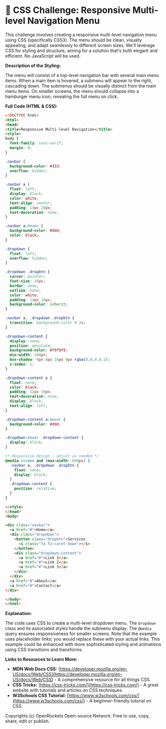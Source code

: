 # 🐞 CSS Challenge: Responsive Multi-level Navigation Menu


This challenge involves creating a responsive multi-level navigation menu using CSS (specifically CSS3). The menu should be clean, visually appealing, and adapt seamlessly to different screen sizes.  We'll leverage CSS for styling and structure, aiming for a solution that's both elegant and efficient.  No JavaScript will be used.

**Description of the Styling:**

The menu will consist of a top-level navigation bar with several main menu items.  When a main item is hovered, a submenu will appear to the right, cascading down.  The submenus should be visually distinct from the main menu items. On smaller screens, the menu should collapse into a hamburger menu icon, revealing the full menu on click.

**Full Code (HTML & CSS):**

```html
<!DOCTYPE html>
<html>
<head>
<title>Responsive Multi-level Navigation</title>
<style>
body {
  font-family: sans-serif;
  margin: 0;
}

.navbar {
  background-color: #333;
  overflow: hidden;
}

.navbar a {
  float: left;
  display: block;
  color: white;
  text-align: center;
  padding: 14px 20px;
  text-decoration: none;
}

.navbar a:hover {
  background-color: #ddd;
  color: black;
}

.dropdown {
  float: left;
  overflow: hidden;
}

.dropdown .dropbtn {
  cursor: pointer;
  font-size: 16px;
  border: none;
  outline: none;
  color: white;
  padding: 14px 16px;
  background-color: inherit;
}

.navbar a, .dropdown .dropbtn {
  transition: background-color 0.3s;
}

.dropdown-content {
  display: none;
  position: absolute;
  background-color: #f9f9f9;
  min-width: 160px;
  box-shadow: 0px 8px 16px 0px rgba(0,0,0,0.2);
  z-index: 1;
}

.dropdown-content a {
  float: none;
  color: black;
  padding: 12px 16px;
  text-decoration: none;
  display: block;
  text-align: left;
}

.dropdown-content a:hover {
  background-color: #ddd;
}

.dropdown:hover .dropdown-content {
  display: block;
}

/* Responsive design - adjust as needed */
@media screen and (max-width: 600px) {
  .navbar a, .dropdown .dropbtn {
    float: none;
    display: block;
  }
  .dropdown-content {
    position: relative;
  }
}

</style>
</head>
<body>

<div class="navbar">
  <a href="#">Home</a>
  <div class="dropdown">
    <button class="dropbtn">Services
      <i class="fa fa-caret-down"></i>
    </button>
    <div class="dropdown-content">
      <a href="#">Link 1</a>
      <a href="#">Link 2</a>
      <a href="#">Link 3</a>
    </div>
  </div>
  <a href="#">About</a>
  <a href="#">Contact</a>
</div>

</body>
</html>
```

**Explanation:**

The code uses CSS to create a multi-level dropdown menu.  The `dropdown` class and its associated styles handle the submenu display.  The `@media` query ensures responsiveness for smaller screens.  Note that the example uses placeholder links; you would replace these with your actual links.  This example could be enhanced with more sophisticated styling and animations using CSS transitions and transforms.

**Links to Resources to Learn More:**

* **MDN Web Docs CSS:** [https://developer.mozilla.org/en-US/docs/Web/CSS](https://developer.mozilla.org/en-US/docs/Web/CSS) - A comprehensive resource for all things CSS.
* **CSS Tricks:** [https://css-tricks.com/](https://css-tricks.com/) -  A great website with tutorials and articles on CSS techniques.
* **W3Schools CSS Tutorial:** [https://www.w3schools.com/css/](https://www.w3schools.com/css/) - A beginner-friendly tutorial on CSS.


Copyrights (c) OpenRockets Open-source Network. Free to use, copy, share, edit or publish.

